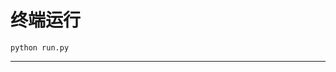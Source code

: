 # 终端运行

```shell
python run.py
```
************************************************************************************************************************************************************************************************************************************************************